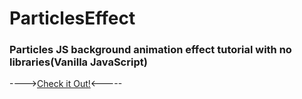 # ParticlesEffect

### Particles JS background animation effect tutorial with no libraries(Vanilla JavaScript)

----><a href="https://pulkitasri.github.io/particlesEffect/">Check it Out!</a><-----
